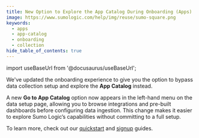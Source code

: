 ```yaml
---
title: New Option to Explore the App Catalog During Onboarding (Apps)
image: https://www.sumologic.com/help/img/reuse/sumo-square.png
keywords:
  - apps
  - app-catalog
  - onboarding
  - collection
hide_table_of_contents: true    
---
```


import useBaseUrl from '@docusaurus/useBaseUrl';



We've updated the onboarding experience to give you the option to bypass data collection setup and explore the **App Catalog** instead.

A new **Go to App Catalog** option now appears in the left-hand menu on the data setup page, allowing you to browse integrations and pre-built dashboards before configuring data ingestion. This change makes it easier to explore Sumo Logic’s capabilities without committing to a full setup.

To learn more, check out our [quickstart](/docs/get-started/quickstart) and [signup](/docs/get-started/sign-up) guides.
